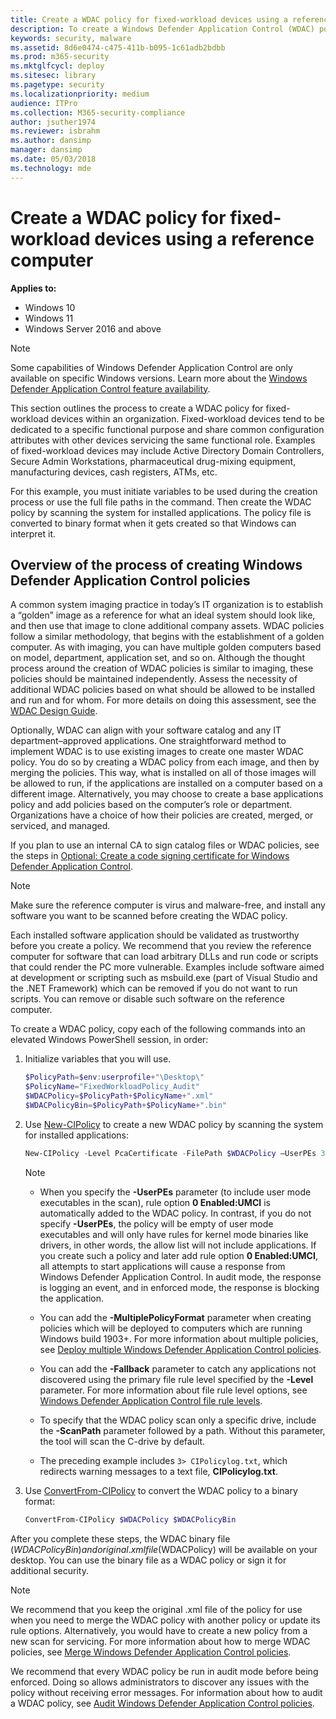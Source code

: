 ```yaml
---
title: Create a WDAC policy for fixed-workload devices using a reference computer (Windows)
description: To create a Windows Defender Application Control (WDAC) policy for fixed-workload devices within your organization, follow this guide.
keywords: security, malware
ms.assetid: 8d6e0474-c475-411b-b095-1c61adb2bdbb
ms.prod: m365-security
ms.mktglfcycl: deploy
ms.sitesec: library
ms.pagetype: security
ms.localizationpriority: medium
audience: ITPro
ms.collection: M365-security-compliance
author: jsuther1974
ms.reviewer: isbrahm
ms.author: dansimp
manager: dansimp
ms.date: 05/03/2018
ms.technology: mde
---
```


# Create a WDAC policy for fixed-workload devices using a reference computer

**Applies to:**

-   Windows 10
-   Windows 11
-   Windows Server 2016 and above

>[!NOTE]
>Some capabilities of Windows Defender Application Control are only available on specific Windows versions. Learn more about the [Windows Defender Application Control feature availability](feature-availability.md).

This section outlines the process to create a WDAC policy for fixed-workload devices within an organization. Fixed-workload devices tend to be dedicated to a specific functional purpose and share common configuration attributes with other devices servicing the same functional role. Examples of fixed-workload devices may include Active Directory Domain Controllers, Secure Admin Workstations, pharmaceutical drug-mixing equipment, manufacturing devices, cash registers, ATMs, etc.

For this example, you must initiate variables to be used during the creation process or use the full file paths in the command.
Then create the WDAC policy by scanning the system for installed applications.
The policy file is converted to binary format when it gets created so that Windows can interpret it.

## Overview of the process of creating Windows Defender Application Control policies

A common system imaging practice in today’s IT organization is to establish a “golden” image as a reference for what an ideal system should look like, and then use that image to clone additional company assets. WDAC policies follow a similar methodology, that begins with the establishment of a golden computer. As with imaging, you can have multiple golden computers based on model, department, application set, and so on. Although the thought process around the creation of WDAC policies is similar to imaging, these policies should be maintained independently. Assess the necessity of additional WDAC policies based on what should be allowed to be installed and run and for whom. For more details on doing this assessment, see the [WDAC Design Guide](windows-defender-application-control-design-guide.md).

Optionally, WDAC can align with your software catalog and any IT department–approved applications. One straightforward method to implement WDAC is to use existing images to create one master WDAC policy. You do so by creating a WDAC policy from each image, and then by merging the policies. This way, what is installed on all of those images will be allowed to run, if the applications are installed on a computer based on a different image. Alternatively, you may choose to create a base applications policy and add policies based on the computer’s role or department. Organizations have a choice of how their policies are created, merged, or serviced, and managed.

If you plan to use an internal CA to sign catalog files or WDAC policies, see the steps in [Optional: Create a code signing certificate for Windows Defender Application Control](create-code-signing-cert-for-windows-defender-application-control.md).

> [!NOTE]
> Make sure the reference computer is virus and malware-free, and install any software you want to be scanned before creating the WDAC policy.

Each installed software application should be validated as trustworthy before you create a policy.
We recommend that you review the reference computer for software that can load arbitrary DLLs and run code or scripts that could render the PC more vulnerable.
Examples include software aimed at development or scripting such as msbuild.exe (part of Visual Studio and the .NET Framework) which can be removed if you do not want to run scripts.
You can remove or disable such software on the reference computer.



To create a WDAC policy, copy each of the following commands into an elevated Windows PowerShell session, in order:

1. Initialize variables that you will use.

   ```powershell
   $PolicyPath=$env:userprofile+"\Desktop\"
   $PolicyName="FixedWorkloadPolicy_Audit"
   $WDACPolicy=$PolicyPath+$PolicyName+".xml"
   $WDACPolicyBin=$PolicyPath+$PolicyName+".bin"

2. Use [New-CIPolicy](/powershell/module/configci/new-cipolicy) to create a new WDAC policy by scanning the system for installed applications:

   ```powershell
   New-CIPolicy -Level PcaCertificate -FilePath $WDACPolicy –UserPEs 3> CIPolicyLog.txt 
   ```

   > [!Note]
   > 
   > - When you specify the **-UserPEs** parameter (to include user mode executables in the scan), rule option **0 Enabled:UMCI** is automatically added to the WDAC policy. In contrast, if you do not specify **-UserPEs**, the policy will be empty of user mode executables and will only have rules for kernel mode binaries like drivers, in other words, the allow list will not include applications. If you create such a policy and later add rule option **0 Enabled:UMCI**, all attempts to start applications will cause a response from Windows Defender Application Control. In audit mode, the response is logging an event, and in enforced mode, the response is blocking the application. 
   > - You can add the **-MultiplePolicyFormat** parameter when creating policies which will be deployed to computers which are running Windows build 1903+. For more information about multiple policies, see [Deploy multiple Windows Defender Application Control policies](deploy-multiple-windows-defender-application-control-policies.md).
   > - You can add the **-Fallback** parameter to catch any applications not discovered using the primary file rule level specified by the **-Level** parameter. For more information about file rule level options, see [Windows Defender Application Control file rule levels](select-types-of-rules-to-create.md).
   > 
   > - To specify that the WDAC policy scan only a specific drive, include the **-ScanPath** parameter followed by a path. Without this parameter, the tool will scan the C-drive by default.
   > 
   > - The preceding example includes `3> CIPolicylog.txt`, which redirects warning messages to a text file, **CIPolicylog.txt**.

3. Use [ConvertFrom-CIPolicy](/powershell/module/configci/convertfrom-cipolicy) to convert the WDAC policy to a binary format:

   ```powershell
   ConvertFrom-CIPolicy $WDACPolicy $WDACPolicyBin
   ```

After you complete these steps, the WDAC binary file ($WDACPolicyBin) and original .xml file ($WDACPolicy) will be available on your desktop. You can use the binary file as a WDAC policy or sign it for additional security.

> [!NOTE]
> We recommend that you keep the original .xml file of the policy for use when you need to merge the WDAC policy with another policy or update its rule options. Alternatively, you would have to create a new policy from a new scan for servicing. For more information about how to merge WDAC policies, see [Merge Windows Defender Application Control policies](merge-windows-defender-application-control-policies.md).

We recommend that every WDAC policy be run in audit mode before being enforced. Doing so allows administrators to discover any issues with the policy without receiving error messages. For information about how to audit a WDAC policy, see [Audit Windows Defender Application Control policies](audit-windows-defender-application-control-policies.md).


